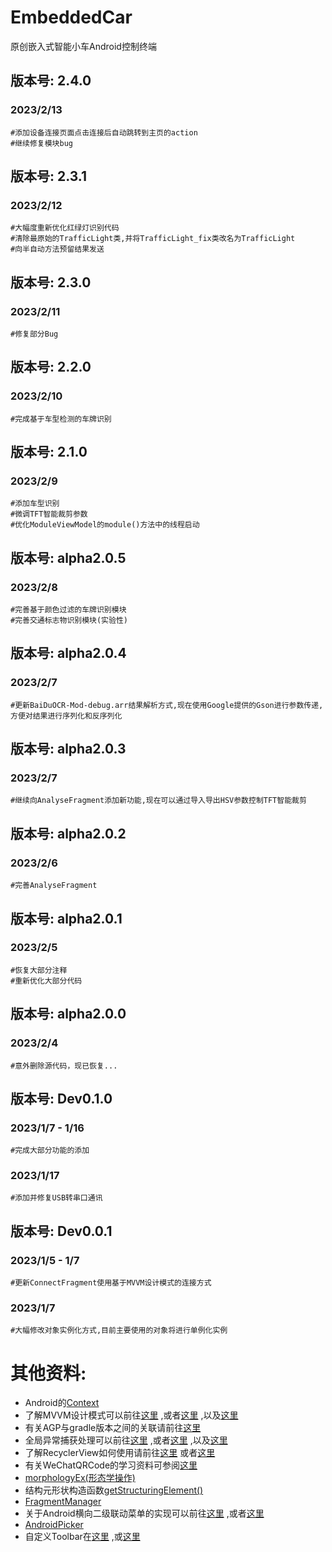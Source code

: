 EmbeddedCar
===
原创嵌入式智能小车Android控制终端

## 版本号: 2.4.0

### 2023/2/13

    #添加设备连接页面点击连接后自动跳转到主页的action
    #继续修复模块bug

## 版本号: 2.3.1

### 2023/2/12

    #大幅度重新优化红绿灯识别代码
    #清除最原始的TrafficLight类,并将TrafficLight_fix类改名为TrafficLight
    #向半自动方法预留结果发送

## 版本号: 2.3.0

### 2023/2/11

    #修复部分Bug

## 版本号: 2.2.0

### 2023/2/10

    #完成基于车型检测的车牌识别

## 版本号: 2.1.0

### 2023/2/9

    #添加车型识别
    #微调TFT智能裁剪参数
    #优化ModuleViewModel的module()方法中的线程启动

## 版本号: alpha2.0.5

### 2023/2/8

    #完善基于颜色过滤的车牌识别模块
    #完善交通标志物识别模块(实验性)

## 版本号: alpha2.0.4

### 2023/2/7

    #更新BaiDuOCR-Mod-debug.arr结果解析方式,现在使用Google提供的Gson进行参数传递,方便对结果进行序列化和反序列化

## 版本号: alpha2.0.3

### 2023/2/7

    #继续向AnalyseFragment添加新功能,现在可以通过导入导出HSV参数控制TFT智能裁剪

## 版本号: alpha2.0.2

### 2023/2/6

    #完善AnalyseFragment

## 版本号: alpha2.0.1

### 2023/2/5

    #恢复大部分注释
    #重新优化大部分代码

## 版本号: alpha2.0.0

### 2023/2/4

    #意外删除源代码，现已恢复...

## 版本号: Dev0.1.0

### 2023/1/7 - 1/16

    #完成大部分功能的添加

### 2023/1/17

    #添加并修复USB转串口通讯

## 版本号: Dev0.0.1

### 2023/1/5 - 1/7

    #更新ConnectFragment使用基于MVVM设计模式的连接方式

### 2023/1/7

    #大幅修改对象实例化方式,目前主要使用的对象将进行单例化实例

# 其他资料:

* Android的[Context](https://www.jianshu.com/p/57220504efd2)
* 了解MVVM设计模式可以前往[这里](https://blog.csdn.net/m0_70748845/article/details/125730730)
  ,或者[这里](https://blog.csdn.net/luoj_616/article/details/121166549)
  ,以及[这里](https://www.bilibili.com/video/BV1ES4y1x7we?p=3&share_source=copy_web)
* 有关AGP与gradle版本之间的关联请前往[这里](https://developer.android.google.cn/studio/releases/gradle-plugin.html)
* 全局异常捕获处理可以前往[这里](https://www.jianshu.com/p/9b2f43d87c9f)
  ,或者[这里](https://blog.csdn.net/shankezh/article/details/79332004)
  ,以及[这里](https://blog.csdn.net/cqn2bd2b/article/details/126435256)
* 了解RecyclerView如何使用请前往[这里](https://www.jianshu.com/p/0bd4bc12c170)
  或者[这里](https://blog.csdn.net/qq_29882585/article/details/108818849)
* 有关WeChatQRCode的学习资料可参阅[这里](https://www.wanandroid.com/blog/show/3041)
* [morphologyEx(形态学操作)](https://www.jianshu.com/p/ee72f5215e07)
* 结构元形状构造函数[getStructuringElement()](https://blog.csdn.net/weixin_41695564/article/details/79928835)
* [FragmentManager](https://blog.csdn.net/azurelaker/article/details/84310053)
* 关于Android横向二级联动菜单的实现可以前往[这里](https://blog.csdn.net/xiaole0313/article/details/53674147)
  ,或者[这里](https://cloud.tencent.com/developer/article/1035815?from=article.detail.1481712)
* [AndroidPicker](https://github.com/gzu-liyujiang/AndroidPicker/blob/master/API.md)
* 自定义Toolbar在[这里](https://blog.csdn.net/baidu_41616022/article/details/117912975)
  ,或[这里](https://blog.csdn.net/qq_43441284/article/details/125438810)